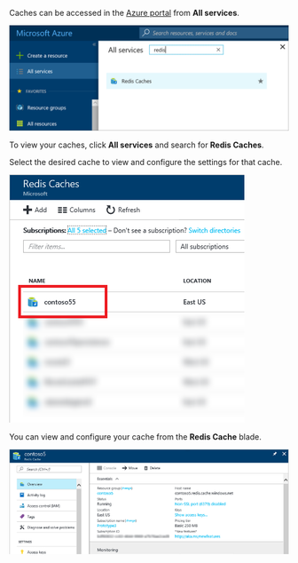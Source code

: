 Caches can be accessed in the [Azure portal](https://portal.azure.com) from **All services**.

![Azure Redis Cache Browse Blade](media/redis-cache-browse/redis-cache-browse.png)

To view your caches, click **All services** and search for **Redis Caches**. 

Select the desired cache to view and configure the settings for that cache.

![Azure Redis Cache Browse Cache List](media/redis-cache-browse/redis-caches.png)

You can view and configure your cache from the **Redis Cache** blade.

![Redis Cache All Settings](media/redis-cache-browse/redis-cache-blade.png)

